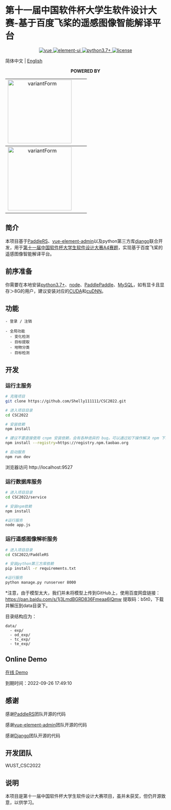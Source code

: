 # 第十一届中国软件杯大学生软件设计大赛-基于百度飞桨的遥感图像智能解译平台

<p align="center">
  <a href="https://github.com/vuejs/vue">
    <img src="https://img.shields.io/badge/vue-2.6.10-brightgreen.svg" alt="vue">
  </a>
  <a href="https://github.com/ElemeFE/element">
    <img src="https://img.shields.io/badge/element--ui-2.7.0-brightgreen.svg" alt="element-ui">
  </a>
  <a href="https://www.python.org/">
    <img src="https://img.shields.io/badge/python-3.7+-aff.svg" alt="python3.7+">
  </a>
  <a href="https://github.com/PanJiaChen/vue-element-admin/blob/master/LICENSE">
    <img src="https://img.shields.io/github/license/mashape/apistatus.svg" alt="license">
  </a>
</p>

简体中文 | [English](./README.EN.md)

<p align="center">
  <b>POWERED BY</b>
</p>
<table align="center" cellspacing="0" cellpadding="0">
  <tbody>
    <tr>
      <td align="center" valign="middle">
       <a href="https://github.com/PanJiaChen/vue-element-admin/" title="variantForm" target="_blank" style="padding-right: 20px;">
      <img height="200px" style="padding-right: 20px;" src="https://wpimg.wallstcn.com/ecc53a42-d79b-42e2-8852-5126b810a4c8.svg" title="variantForm">
      </td>
    </tr>
  </tbody>
  <tbody>
    <tr>
      <td align="center" valign="middle">
       <a href="https://github.com/PaddleCV-SIG/PaddleRS/" title="variantForm" target="_blank" style="padding-right: 20px;">
      <img height="200px" style="padding-right: 20px;" src="https://github.com/PaddleCV-SIG/PaddleRS/blob/develop/docs/images/logo.png" title="variantForm">
      </td>
    </tr>
  </tbody>
</table>

## 简介

本项目基于[PaddleRS](https://github.com/PaddleCV-SIG/PaddleRS)、[vue-element-admin](https://panjiachen.github.io/vue-element-admin)以及python第三方库[django](https://github.com/django/django)联合开发，用于[第十一届中国软件杯大学生软件设计大赛A4赛题](http://www.cnsoftbei.com/plus/view.php?aid=706)，实现基于百度飞桨的遥感图像智能解译平台。

## 前序准备

你需要在本地安装[python3.7+](https://www.python.org/)、[node](http://nodejs.org/)、[PaddlePaddle](https://www.paddlepaddle.org.cn/)、[MySQL](https://www.mysql.com/)，如有显卡且显存＞8G的用户，建议安装对应的[CUDA](https://developer.nvidia.com/cuda-toolkit-archive)和[cuDNN](https://developer.nvidia.com/rdp/cudnn-archive)。



## 功能

```
- 登录 / 注销

- 全局功能
  - 变化检测
  - 目标提取
  - 地物分类
  - 目标检测

```

## 开发

### 运行主服务

```bash
# 克隆项目
git clone https://github.com/Shelly111111/CSC2022.git

# 进入项目目录
cd CSC2022

# 安装依赖
npm install

# 建议不要直接使用 cnpm 安装依赖，会有各种诡异的 bug。可以通过如下操作解决 npm 下载速度慢的问题
npm install --registry=https://registry.npm.taobao.org

# 启动服务
npm run dev
```

浏览器访问 http://localhost:9527

### 运行数据库服务

```bash
# 进入项目目录
cd CSC2022/service

# 安装npm依赖
npm install

#运行服务
node app.js
```

### 运行遥感图像解析服务

```bash
# 进入项目目录
cd CSC2022/PaddleRS

# 安装python第三方库依赖
pip install -r requirements.txt

#运行服务
python manage.py runserver 8000
```

*注意，由于模型太大，我们并未将模型上传到GitHub上，使用百度网盘链接：https://pan.baidu.com/s/1j3LmdBGRD836Fmeaa6IQmw 提取码：b5t0，下载并解压到data目录下。

目录结构应为：

```
data/
  - exp/
  - od_exp/
  - tc_exp/
  - te_exp/
```


## Online Demo

[在线 Demo](http://120.48.87.7:9527/)

到期时间：2022-09-26 17:49:10


## 感谢

感谢[PaddleRS](https://github.com/PaddleCV-SIG/PaddleRS)团队开源的代码

感谢[vue-element-admin](https://github.com/PanJiaChen/vue-element-admin)团队开源的代码

感谢[Django](https://github.com/django/django)团队开源的代码



## 开发团队

WUST_CSC2022

## 说明

本项目是第十一届中国软件杯大学生软件设计大赛项目，虽并未获奖，但仍开源致意，以供学习。